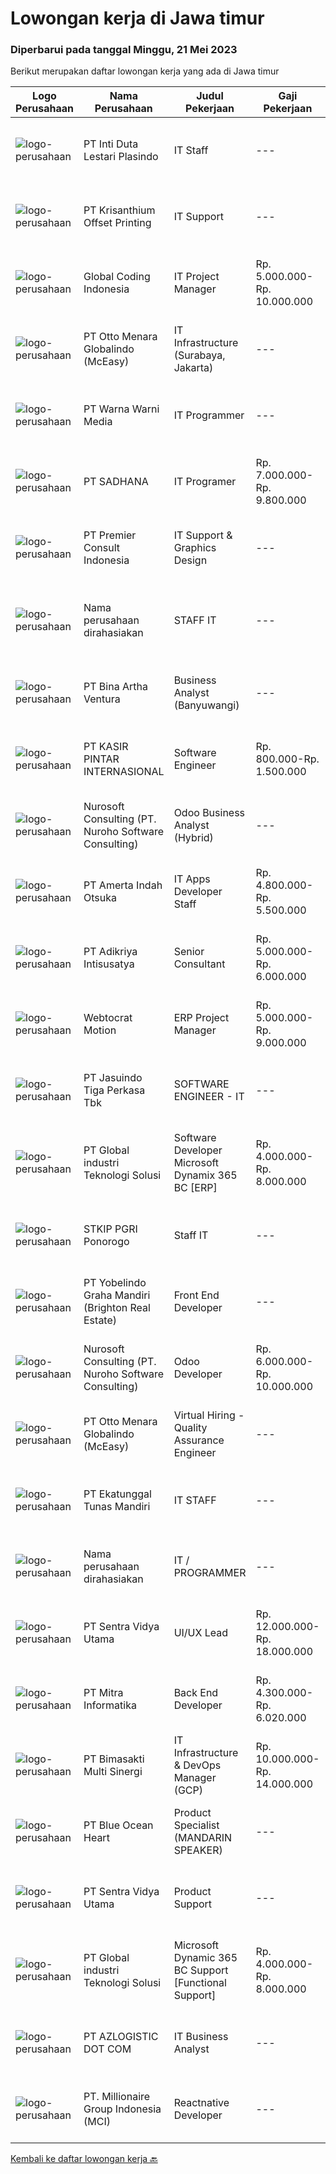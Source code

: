
  # Lowongan kerja di Jawa timur

  ### Diperbarui pada tanggal Minggu, 21 Mei 2023

  Berikut merupakan daftar lowongan kerja yang ada di Jawa timur

  |Logo Perusahaan | Nama Perusahaan | Judul Pekerjaan | Gaji Pekerjaan | Lokasi | Deskripsi | Tanggal diunggah | Pranala |
  | -------------- | --------------- | --------------- | --------- | --------- | -------------- | ------- | ----------- |
  |![logo-perusahaan](https://image-service-cdn.seek.com.au/a1cbf87a1d7442aa3a2e40f55373fc6f8edb8216/ee4dce1061f3f616224767ad58cb2fc751b8d2dc)|PT Inti Duta Lestari Plasindo|IT Staff|---|Surabaya|Mengembangkan dan troubleshooting coding software dan aplikasi sesuai dengan kebutuhan. Melakukan instalasi, pemeliharaan dan perbaikan software,...|Jumat, 19 Mei 2023|https://www.jobstreet.co.id/id/job/it-staff-4339440?token=0~a8fd14a4-2f28-4604-a19a-258a01a4c12f&sectionRank=1&jobId=jobstreet-id-job-4339440|
|![logo-perusahaan](https://image-service-cdn.seek.com.au/6a0421e7422ea05da7c7df2993a4c36665968f9f/ee4dce1061f3f616224767ad58cb2fc751b8d2dc)|PT Krisanthium Offset Printing|IT Support|---|Surabaya|Kualifikasi : Usia 25 – 30 tahun Minimal D III Tehnik Teknik Informatika/Sistem Informasi/Ilmu komputer atau setara Pengalaman minimum 1 tahun...|Jumat, 19 Mei 2023|https://www.jobstreet.co.id/id/job/it-support-4339541?token=0~a8fd14a4-2f28-4604-a19a-258a01a4c12f&sectionRank=2&jobId=jobstreet-id-job-4339541|
|![logo-perusahaan](https://image-service-cdn.seek.com.au/7778058792d8b522036e5bea8aee6b52aa4d872a/ee4dce1061f3f616224767ad58cb2fc751b8d2dc)|Global Coding Indonesia|IT Project Manager|Rp. 5.000.000-Rp. 10.000.000|Malang|Job Description: Strong in project planning and management Able to manage multi-task projects Responsible with project timeline and deliverable...|Sabtu, 20 Mei 2023|https://www.jobstreet.co.id/id/job/it-project-manager-4329868?token=0~a8fd14a4-2f28-4604-a19a-258a01a4c12f&sectionRank=3&jobId=jobstreet-id-job-4329868|
|![logo-perusahaan](https://image-service-cdn.seek.com.au/d2fdc8f770780672c481f96da84f09bace4e0084/ee4dce1061f3f616224767ad58cb2fc751b8d2dc)|PT Otto Menara Globalindo (McEasy)|IT Infrastructure (Surabaya, Jakarta)|---|Jakarta Raya|Job Description: Designing the network infrastructure in the company Conduct site reliability testing Manage hardware storage and cloud storage system...|Jumat, 19 Mei 2023|https://www.jobstreet.co.id/id/job/it-infrastructure-surabaya-jakarta-4339516?token=0~a8fd14a4-2f28-4604-a19a-258a01a4c12f&sectionRank=4&jobId=jobstreet-id-job-4339516|
|![logo-perusahaan](https://image-service-cdn.seek.com.au/7f25c1b972638bfea2568107babb97676a214e76/ee4dce1061f3f616224767ad58cb2fc751b8d2dc)|PT Warna Warni Media|IT Programmer|---|Surabaya|Deskripsi: Membuat aplikasi sesuai dengan kebutuhan perusahaan, termasuk existing aplikasi Mewujudkan desain web, program ERP menjadi system yang...|Sabtu, 20 Mei 2023|https://www.jobstreet.co.id/id/job/it-programmer-4329121?token=0~a8fd14a4-2f28-4604-a19a-258a01a4c12f&sectionRank=5&jobId=jobstreet-id-job-4329121|
|![logo-perusahaan](https://image-service-cdn.seek.com.au/bb28d42711dd85c079147868c5168c62f943355e/ee4dce1061f3f616224767ad58cb2fc751b8d2dc)|PT SADHANA|IT Programer|Rp. 7.000.000-Rp. 9.800.000|Pasuruan|* Melakukan analisa, membuat, test, memelihara serta dokumentasi program untuk kebutuhan perusahaan.* Memastikan dan mengevaluasi aplikasi yang...|Jumat, 19 Mei 2023|https://www.jobstreet.co.id/id/job/it-programer-4339071?token=0~a8fd14a4-2f28-4604-a19a-258a01a4c12f&sectionRank=6&jobId=jobstreet-id-job-4339071|
|![logo-perusahaan](https://image-service-cdn.seek.com.au/543ca2ad19f1cf2cb8c2ce689309320d072fd116/ee4dce1061f3f616224767ad58cb2fc751b8d2dc)|PT Premier Consult Indonesia|IT Support & Graphics Design|---|Jawa Timur|QUALIFICATIONS: Candidate must possess at least Bachelor's Degree in Computer Science/Information Technology or equivalent At least 2 years of working...|Rabu, 17 Mei 2023|https://www.jobstreet.co.id/id/job/it-support-graphics-design-4337333?token=0~a8fd14a4-2f28-4604-a19a-258a01a4c12f&sectionRank=7&jobId=jobstreet-id-job-4337333|
|![logo-perusahaan](https://i.ibb.co/sqvTCh9/112815900-stock-vector-no-image-available-icon-flat-vector.webp)|Nama perusahaan dirahasiakan|STAFF IT|---|Jawa Timur|KUALIFIKASI : USIA MAKSIMAL 35 TAHUN PENDIDIKAN D3/S1 INFORMATIKA, TEKNIK JARINGAN, TEKNIK KOMPUTER (LEBIH DIUTAMAKAN) PENGALAMAN MINIMAL 3 TAHUN...|Rabu, 17 Mei 2023|https://www.jobstreet.co.id/id/job/staff-it-4338163?token=0~a8fd14a4-2f28-4604-a19a-258a01a4c12f&sectionRank=8&jobId=jobstreet-id-job-4338163|
|![logo-perusahaan](https://image-service-cdn.seek.com.au/f0261d19c15b4a7ad0edc9de580c4eba704e92a0/ee4dce1061f3f616224767ad58cb2fc751b8d2dc)|PT Bina Artha Ventura|Business Analyst (Banyuwangi)|---|Jawa Timur|Tugas dan Tanggung Jawab Pekerjaan: Pengelolaan Portfolio Pinjaman Melakukan verifikasi terhadap dokumen KYC, memastikan bahwa klien tersebut benar...|Jumat, 19 Mei 2023|https://www.jobstreet.co.id/id/job/business-analyst-banyuwangi-4339283?token=0~a8fd14a4-2f28-4604-a19a-258a01a4c12f&sectionRank=9&jobId=jobstreet-id-job-4339283|
|![logo-perusahaan](https://image-service-cdn.seek.com.au/0361bae937596b43e3f2a473257008c2d4f70004/ee4dce1061f3f616224767ad58cb2fc751b8d2dc)|PT KASIR PINTAR INTERNASIONAL|Software Engineer|Rp. 800.000-Rp. 1.500.000|Surabaya|Main Responsibility Building and maintaining internal application. Collaborating with QA on testing to make sure our app releases are always at their...|Jumat, 19 Mei 2023|https://www.jobstreet.co.id/id/job/software-engineer-4328236?token=0~a8fd14a4-2f28-4604-a19a-258a01a4c12f&sectionRank=10&jobId=jobstreet-id-job-4328236|
|![logo-perusahaan](https://image-service-cdn.seek.com.au/c113245923b72d0b6276d27d4c7a88eea9ca2fea/ee4dce1061f3f616224767ad58cb2fc751b8d2dc)|Nurosoft Consulting (PT. Nuroho Software Consulting)|Odoo Business Analyst (Hybrid)|---|Surabaya|Responsibilities Analyze customer business processes, write specifications, and suggest solutions Implement the agreed solutions Write test cases and...|Jumat, 19 Mei 2023|https://www.jobstreet.co.id/id/job/odoo-business-analyst-hybrid-4317774?token=0~a8fd14a4-2f28-4604-a19a-258a01a4c12f&sectionRank=11&jobId=jobstreet-id-job-4317774|
|![logo-perusahaan](https://image-service-cdn.seek.com.au/3d0e6a97e5fee341b5e3bed11bbf40fe81a64afe/ee4dce1061f3f616224767ad58cb2fc751b8d2dc)|PT Amerta Indah Otsuka|IT Apps Developer Staff|Rp. 4.800.000-Rp. 5.500.000|Pasuruan|Qualifications:•       Minimum education Diploma in Information Technology /Computer Science/Software Engineering•        Experience min 1...|Selasa, 16 Mei 2023|https://www.jobstreet.co.id/id/job/it-apps-developer-staff-4336488?token=0~a8fd14a4-2f28-4604-a19a-258a01a4c12f&sectionRank=12&jobId=jobstreet-id-job-4336488|
|![logo-perusahaan](https://image-service-cdn.seek.com.au/dc3c7efc531632632597ff9563f0e11487d29e50/ee4dce1061f3f616224767ad58cb2fc751b8d2dc)|PT Adikriya Intisusatya|Senior Consultant|Rp. 5.000.000-Rp. 6.000.000|Surabaya|Memberikan konsultasi kepada client mengenai kendala atau permasalahan yang terjadi pada software yang digunakan Memberikan pelatihan dan pendampingan...|Sabtu, 20 Mei 2023|https://www.jobstreet.co.id/id/job/senior-consultant-4340662?token=0~a8fd14a4-2f28-4604-a19a-258a01a4c12f&sectionRank=13&jobId=jobstreet-id-job-4340662|
|![logo-perusahaan](https://image-service-cdn.seek.com.au/67f035cfd3bab6aebebd245681d7034063c76ddb/ee4dce1061f3f616224767ad58cb2fc751b8d2dc)|Webtocrat Motion|ERP Project Manager|Rp. 5.000.000-Rp. 9.000.000|Surabaya|Candidate must possess at least a Computer Science/Information System/Economics/Accounting or equivalent Required skill(s): ERP SAP / Odoo / other ERP...|Kamis, 18 Mei 2023|https://www.jobstreet.co.id/id/job/erp-project-manager-4325067?token=0~a8fd14a4-2f28-4604-a19a-258a01a4c12f&sectionRank=14&jobId=jobstreet-id-job-4325067|
|![logo-perusahaan](https://image-service-cdn.seek.com.au/f9cd043f1011fee386470591649d3e30b502df59/ee4dce1061f3f616224767ad58cb2fc751b8d2dc)|PT Jasuindo Tiga Perkasa Tbk|SOFTWARE ENGINEER - IT|---|Sidoarjo|Kualifikasi : Pendidikan minimal D3/S1 Teknik Informatika Berpengalaman minimal 3 tahun terutama sebagai back end dan front end developer Memiliki...|Kamis, 18 Mei 2023|https://www.jobstreet.co.id/id/job/software-engineer-it-4325665?token=0~a8fd14a4-2f28-4604-a19a-258a01a4c12f&sectionRank=15&jobId=jobstreet-id-job-4325665|
|![logo-perusahaan](https://image-service-cdn.seek.com.au/4ac482f0c1c7e1a2e4c8787b3ef4a0b7eb435080/ee4dce1061f3f616224767ad58cb2fc751b8d2dc)|PT Global industri Teknologi Solusi|Software Developer Microsoft Dynamix 365 BC [ERP]|Rp. 4.000.000-Rp. 8.000.000|Jakarta Barat|SOFTWARE DEVELOPER / PROGRAMMERRESPONSIBILITIES Analysing, designing, developing (including form and report) for company working system based on ERP...|Jumat, 19 Mei 2023|https://www.jobstreet.co.id/id/job/software-developer-microsoft-dynamix-365-bc-%5Berp%5D-4339382?token=0~a8fd14a4-2f28-4604-a19a-258a01a4c12f&sectionRank=16&jobId=jobstreet-id-job-4339382|
|![logo-perusahaan](https://i.ibb.co/sqvTCh9/112815900-stock-vector-no-image-available-icon-flat-vector.webp)|STKIP PGRI Ponorogo|Staff IT|---|Ponorogo|Kualifikasi : Minimal lulusan (D1 Jurusan komputer, IT dan S1) Usia 35 tahun Diutamakan memiliki pengalaman kerja di bidang IT Support Memahami...|Jumat, 19 Mei 2023|https://www.jobstreet.co.id/id/job/staff-it-4339775?token=0~a8fd14a4-2f28-4604-a19a-258a01a4c12f&sectionRank=17&jobId=jobstreet-id-job-4339775|
|![logo-perusahaan](https://image-service-cdn.seek.com.au/760ebdd89cb97e83e634d749e9a6eefd3ad2c34b/ee4dce1061f3f616224767ad58cb2fc751b8d2dc)|PT Yobelindo Graha Mandiri (Brighton Real Estate)|Front End Developer|---|Surabaya|Requirement:-Have at least 1 years of experience in web front-end development-Strong knowledge of HTML, CSS, and JavaScript-Familiarity with front-end...|Sabtu, 20 Mei 2023|https://www.jobstreet.co.id/id/job/front-end-developer-4340531?token=0~a8fd14a4-2f28-4604-a19a-258a01a4c12f&sectionRank=18&jobId=jobstreet-id-job-4340531|
|![logo-perusahaan](https://image-service-cdn.seek.com.au/c113245923b72d0b6276d27d4c7a88eea9ca2fea/ee4dce1061f3f616224767ad58cb2fc751b8d2dc)|Nurosoft Consulting (PT. Nuroho Software Consulting)|Odoo Developer|Rp. 6.000.000-Rp. 10.000.000|Jawa Timur|Odoo Developer will be responsible for Odoo customizations and will work closely with Business Analyst to develop Odoo customization according to...|Jumat, 19 Mei 2023|https://www.jobstreet.co.id/id/job/odoo-developer-4317759?token=0~a8fd14a4-2f28-4604-a19a-258a01a4c12f&sectionRank=19&jobId=jobstreet-id-job-4317759|
|![logo-perusahaan](https://image-service-cdn.seek.com.au/d2fdc8f770780672c481f96da84f09bace4e0084/ee4dce1061f3f616224767ad58cb2fc751b8d2dc)|PT Otto Menara Globalindo (McEasy)|Virtual Hiring - Quality Assurance Engineer|---|Surabaya|Join us to connecting transportation and supply chain ecosystem in Indonesia.If you are final year student of full-time studies at a university, fresh...|Rabu, 17 Mei 2023|https://www.jobstreet.co.id/id/job/virtual-hiring-quality-assurance-engineer-4323923?token=0~a8fd14a4-2f28-4604-a19a-258a01a4c12f&sectionRank=20&jobId=jobstreet-id-job-4323923|
|![logo-perusahaan](https://image-service-cdn.seek.com.au/e94cb4b3c5bb0a2ab28556ea5133dc6ec5ea9dfa/ee4dce1061f3f616224767ad58cb2fc751b8d2dc)|PT Ekatunggal Tunas Mandiri|IT STAFF|---|Bogor|"Anda Seorang Yang Proaktif, Komunikatif &amp; Menyukai Pekerjaan Bidang IT ?"PT. Ekatunggal Tunas Mandiri adalah perusahaan yang sedang berkembang...|Rabu, 10 Mei 2023|https://www.jobstreet.co.id/id/job/it-staff-4328458?token=0~a8fd14a4-2f28-4604-a19a-258a01a4c12f&sectionRank=21&jobId=jobstreet-id-job-4328458|
|![logo-perusahaan](https://i.ibb.co/sqvTCh9/112815900-stock-vector-no-image-available-icon-flat-vector.webp)|Nama perusahaan dirahasiakan|IT / PROGRAMMER|---|Sidoarjo|Kualifikasi : Pendidikan minimal S1 Teknik Informatika Pengalaman 2 tahun dibidang pembuatan software manufaktur lebih diutamakan Menguasai PHPnative,...|Selasa, 16 Mei 2023|https://www.jobstreet.co.id/id/job/it-programmer-4335949?token=0~a8fd14a4-2f28-4604-a19a-258a01a4c12f&sectionRank=22&jobId=jobstreet-id-job-4335949|
|![logo-perusahaan](https://image-service-cdn.seek.com.au/89a4b4d8e6af0c01c230c2b1f638fbea996731cb/ee4dce1061f3f616224767ad58cb2fc751b8d2dc)|PT Sentra Vidya Utama|UI/UX Lead|Rp. 12.000.000-Rp. 18.000.000|Surabaya|Responsibilities: Lead and manage a team of UI/UX designers, providing guidance, mentorship, and feedback to foster a collaborative and...|Jumat, 19 Mei 2023|https://www.jobstreet.co.id/id/job/ui-ux-lead-4338975?token=0~a8fd14a4-2f28-4604-a19a-258a01a4c12f&sectionRank=23&jobId=jobstreet-id-job-4338975|
|![logo-perusahaan](https://image-service-cdn.seek.com.au/f41a3a3e89984f2dabec38a3b33e4fa0e4b94970/ee4dce1061f3f616224767ad58cb2fc751b8d2dc)|PT Mitra Informatika|Back End Developer|Rp. 4.300.000-Rp. 6.020.000|Surabaya|About Mitra Informatika Mitra Informatika is an IT company based in Surabaya that positioning itself to become the market leader in providing...|Kamis, 18 Mei 2023|https://www.jobstreet.co.id/id/job/back-end-developer-4338552?token=0~a8fd14a4-2f28-4604-a19a-258a01a4c12f&sectionRank=24&jobId=jobstreet-id-job-4338552|
|![logo-perusahaan](https://image-service-cdn.seek.com.au/3c3597528a656ba0a7299263a04fc9ed9cb02b85/ee4dce1061f3f616224767ad58cb2fc751b8d2dc)|PT Bimasakti Multi Sinergi|IT Infrastructure & DevOps Manager (GCP)|Rp. 10.000.000-Rp. 14.000.000|Sidoarjo|Job descriptions- Lead &amp; manage objective of tim IT Network &amp; DevOps- Ensure availability of all BMS infrastructure achieve Standard SLA-...|Senin, 15 Mei 2023|https://www.jobstreet.co.id/id/job/it-infrastructure-devops-manager-gcp-4333562?token=0~a8fd14a4-2f28-4604-a19a-258a01a4c12f&sectionRank=25&jobId=jobstreet-id-job-4333562|
|![logo-perusahaan](https://image-service-cdn.seek.com.au/c0d75cc98a451939c6343c4896e0bf72a2c786b4/ee4dce1061f3f616224767ad58cb2fc751b8d2dc)|PT Blue Ocean Heart|Product Specialist (MANDARIN SPEAKER)|---|Surabaya|Qualifications : Maximum 27 years old Minimum Bachelor Degree (S1) in all Major At least 1 year working experience (Fresh graduate are welcome) Strong...|Rabu, 17 Mei 2023|https://www.jobstreet.co.id/id/job/product-specialist-mandarin-speaker-4324093?token=0~a8fd14a4-2f28-4604-a19a-258a01a4c12f&sectionRank=26&jobId=jobstreet-id-job-4324093|
|![logo-perusahaan](https://image-service-cdn.seek.com.au/8c42b48609d4bb354e67f19d01ae1f4c43213352/ee4dce1061f3f616224767ad58cb2fc751b8d2dc)|PT Sentra Vidya Utama|Product Support|---|Surabaya|Deskripsi Pekerjaan: Melakukan migrasi dan mengevaluasi data Membuat report hasil analisa dan hasil migrasi data Melakukan instalasi/setting aplikasi...|Senin, 15 Mei 2023|https://www.jobstreet.co.id/id/job/product-support-4333021?token=0~a8fd14a4-2f28-4604-a19a-258a01a4c12f&sectionRank=27&jobId=jobstreet-id-job-4333021|
|![logo-perusahaan](https://image-service-cdn.seek.com.au/daa04274980a8a4bbf6837fc046fe2e5810cfe2a/ee4dce1061f3f616224767ad58cb2fc751b8d2dc)|PT Global industri Teknologi Solusi|Microsoft Dynamic 365 BC Support [Functional Support]|Rp. 4.000.000-Rp. 8.000.000|Surabaya|KPI : Responsible for providing technical assistance and guidance to customers who use the cloud-based enterprise resource planning (ERP) solution....|Selasa, 16 Mei 2023|https://www.jobstreet.co.id/id/job/microsoft-dynamic-365-bc-support-%5Bfunctional-support%5D-4335682?token=0~a8fd14a4-2f28-4604-a19a-258a01a4c12f&sectionRank=28&jobId=jobstreet-id-job-4335682|
|![logo-perusahaan](https://image-service-cdn.seek.com.au/72f03b328178a38363e0c862f8a81d1679cde49a/ee4dce1061f3f616224767ad58cb2fc751b8d2dc)|PT AZLOGISTIC DOT COM|IT Business Analyst|---|Surabaya|Job Descriptions: Analyse and evaluate the company's business processes and identify areas that need to be developed Collect, validate, and document...|Senin, 15 Mei 2023|https://www.jobstreet.co.id/id/job/it-business-analyst-4333445?token=0~a8fd14a4-2f28-4604-a19a-258a01a4c12f&sectionRank=29&jobId=jobstreet-id-job-4333445|
|![logo-perusahaan](https://image-service-cdn.seek.com.au/07ee26082354e176479819526a2a2fcad31f0b76/ee4dce1061f3f616224767ad58cb2fc751b8d2dc)|PT. Millionaire Group Indonesia (MCI)|Reactnative Developer|---|Surabaya|Kualifikasi : Pendidikan minimum D3 Teknik Informatika / Sistem Informasi Pengalaman minimal 1 tahun Menguasai Query Database (MySQL) Menguasai bahasa...|Rabu, 17 Mei 2023|https://www.jobstreet.co.id/id/job/reactnative-developer-4336986?token=0~a8fd14a4-2f28-4604-a19a-258a01a4c12f&sectionRank=30&jobId=jobstreet-id-job-4336986|


  [Kembali ke daftar lowongan kerja 🔙](../README.md#daftar-lowongan-kerja)
  